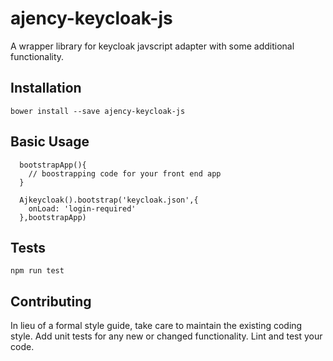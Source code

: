 # ajency-keycloak-js

A wrapper library for keycloak javscript adapter with some additional functionality.

## Installation

`bower install --save ajency-keycloak-js`

## Basic Usage

```
  bootstrapApp(){
    // boostrapping code for your front end app
  }

  Ajkeycloak().bootstrap('keycloak.json',{
    onLoad: 'login-required'
  },bootstrapApp)

```

## Tests

  `npm run test`

## Contributing

In lieu of a formal style guide, take care to maintain the existing coding style. Add unit tests for any new or changed functionality. Lint and test your code.
